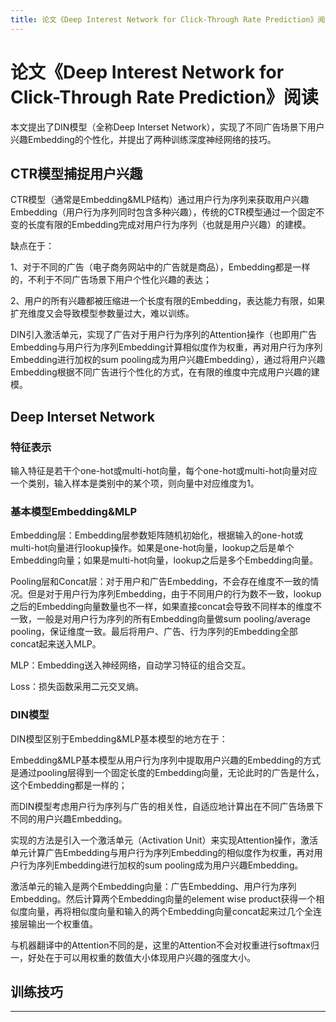 ```yaml
---
title: 论文《Deep Interest Network for Click-Through Rate Prediction》阅读
---
```


# 论文《Deep Interest Network for Click-Through Rate Prediction》阅读

<script type="text/javascript" src="/include/head.js"></script>

本文提出了DIN模型（全称Deep Interset Network），实现了不同广告场景下用户兴趣Embedding的个性化，并提出了两种训练深度神经网络的技巧。

## CTR模型捕捉用户兴趣

CTR模型（通常是Embedding&MLP结构）通过用户行为序列来获取用户兴趣Embedding（用户行为序列同时包含多种兴趣），传统的CTR模型通过一个固定不变的长度有限的Embedding完成对用户行为序列（也就是用户兴趣）的建模。

缺点在于：

1、对于不同的广告（电子商务网站中的广告就是商品），Embedding都是一样的，不利于不同广告场景下用户个性化兴趣的表达；

2、用户的所有兴趣都被压缩进一个长度有限的Embedding，表达能力有限，如果扩充维度又会导致模型参数量过大，难以训练。

DIN引入激活单元，实现了广告对于用户行为序列的Attention操作（也即用广告Embedding与用户行为序列Embedding计算相似度作为权重，再对用户行为序列Embedding进行加权的sum pooling成为用户兴趣Embedding），通过将用户兴趣Embedding根据不同广告进行个性化的方式，在有限的维度中完成用户兴趣的建模。

## Deep Interset Network

### 特征表示

输入特征是若干个one-hot或multi-hot向量，每个one-hot或multi-hot向量对应一个类别，输入样本是类别中的某个项，则向量中对应维度为1。

### 基本模型Embedding&MLP

Embedding层：Embedding层参数矩阵随机初始化，根据输入的one-hot或multi-hot向量进行lookup操作。如果是one-hot向量，lookup之后是单个Embedding向量；如果是multi-hot向量，lookup之后是多个Embedding向量。

Pooling层和Concat层：对于用户和广告Embedding，不会存在维度不一致的情况。但是对于用户行为序列Embedding，由于不同用户的行为数不一致，lookup之后的Embedding向量数量也不一样，如果直接concat会导致不同样本的维度不一致，一般是对用户行为序列的所有Embedding向量做sum pooling/average pooling，保证维度一致。最后将用户、广告、行为序列的Embedding全部concat起来送入MLP。

MLP：Embedding送入神经网络，自动学习特征的组合交互。

Loss：损失函数采用二元交叉熵。

### DIN模型

DIN模型区别于Embedding&MLP基本模型的地方在于：

Embedding&MLP基本模型从用户行为序列中提取用户兴趣的Embedding的方式是通过pooling层得到一个固定长度的Embedding向量，无论此时的广告是什么，这个Embedding都是一样的；

而DIN模型考虑用户行为序列与广告的相关性，自适应地计算出在不同广告场景下不同的用户兴趣Embedding。

实现的方法是引入一个激活单元（Activation Unit）来实现Attention操作，激活单元计算广告Embedding与用户行为序列Embedding的相似度作为权重，再对用户行为序列Embedding进行加权的sum pooling成为用户兴趣Embedding。

激活单元的输入是两个Embedding向量：广告Embedding、用户行为序列Embedding。然后计算两个Embedding向量的element wise product获得一个相似度向量，再将相似度向量和输入的两个Embedding向量concat起来过几个全连接层输出一个权重值。

与机器翻译中的Attention不同的是，这里的Attention不会对权重进行softmax归一，好处在于可以用权重的数值大小体现用户兴趣的强度大小。

## 训练技巧



---

<script type="text/javascript" src="/include/tail.js"></script>